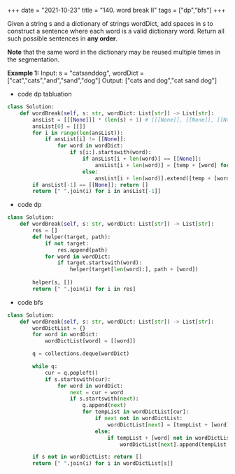 +++
date = "2021-10-23"
title = "140. word break II"
tags = ["dp","bfs"]
+++

Given a string s and a dictionary of strings wordDict, add spaces in s to construct a sentence where each word is a valid dictionary word. Return all such possible sentences in **any order**.  

**Note** that the same word in the dictionary may be reused multiple times in the segmentation.
 
**Example 1:**
Input: s = "catsanddog", wordDict = ["cat","cats","and","sand","dog"] Output: ["cats and dog","cat sand dog"]

- code dp tabluation
```py
class Solution:
    def wordBreak(self, s: str, wordDict: List[str]) -> List[str]:
        ansList = [[[None]]] * (len(s) + 1) # [[[None]], [[None]], [[None]]...]
        ansList[0] = [[]]
        for i in range(len(ansList)):
            if ansList[i] != [[None]]:
                for word in wordDict:
                    if s[i:].startswith(word):
                        if ansList[i + len(word)] == [[None]]:
                            ansList[i + len(word)] = [temp + [word] for temp in ansList[i]]
                        else:
                            ansList[i + len(word)].extend([temp + [word] for temp in ansList[i]])
        if ansList[-1] == [[None]]: return []
        return [" ".join(i) for i in ansList[-1]]

```
- code  dp 
```py
class Solution:
    def wordBreak(self, s: str, wordDict: List[str]) -> List[str]:
        res = []
        def helper(target, path):
            if not target:
                res.append(path)
            for word in wordDict:
                if target.startswith(word):
                    helper(target[len(word):], path + [word])
        
        helper(s, [])
        return [" ".join(i) for i in res]

```
- code bfs
```py
class Solution:
    def wordBreak(self, s: str, wordDict: List[str]) -> List[str]:
        wordDictList = {}
        for word in wordDict:
            wordDictList[word] = [[word]]

        q = collections.deque(wordDict)

        while q:
            cur = q.popleft()
            if s.startswith(cur):
                for word in wordDict:
                    next = cur + word
                    if s.startswith(next):
                        q.append(next)
                        for tempList in wordDictList[cur]:
                            if next not in wordDictList:
                                wordDictList[next] = [tempList + [word]]
                            else:
                                if tempList + [word] not in wordDictList[next]:
                                    wordDictList[next].append(tempList + [word]) 

        if s not in wordDictList: return []
        return [" ".join(i) for i in wordDictList[s]]

```
